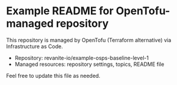 # Example README for OpenTofu-managed repository

This repository is managed by OpenTofu (Terraform alternative) via Infrastructure as Code.

- Repository: revanite-io/example-osps-baseline-level-1
- Managed resources: repository settings, topics, README file

Feel free to update this file as needed.
